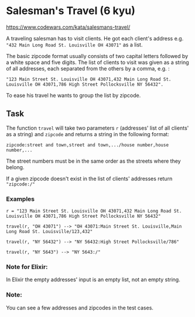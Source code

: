 # Salesman's Travel (6 kyu)

https://www.codewars.com/kata/salesmans-travel/

A traveling salesman has to visit clients. He got each client's address e.g. `"432 Main Long Road St. Louisville OH 43071"` as a list.

The basic zipcode format usually consists of two capital letters followed by a white space and five digits. The list of clients to visit was given as a string of all addresses, each separated from the others by a comma, e.g. :

```
"123 Main Street St. Louisville OH 43071,432 Main Long Road St. Louisville OH 43071,786 High Street Pollocksville NY 56432".
```

To ease his travel he wants to group the list by zipcode.

## Task

The function `travel` will take two parameters `r` (addresses' list of all clients' as a string) and `zipcode` and returns a string in the following format:

```
zipcode:street and town,street and town,.../house number,house number,...
```

The street numbers must be in the same order as the streets where they belong.

If a given zipcode doesn't exist in the list of clients' addresses return `"zipcode:/"`

### Examples

```
r = "123 Main Street St. Louisville OH 43071,432 Main Long Road St. Louisville OH 43071,786 High Street Pollocksville NY 56432"

travel(r, "OH 43071") --> "OH 43071:Main Street St. Louisville,Main Long Road St. Louisville/123,432"

travel(r, "NY 56432") --> "NY 56432:High Street Pollocksville/786"

travel(r, "NY 5643") --> "NY 5643:/"
```

### Note for Elixir:

In Elixir the empty addresses' input is an empty list, not an empty string.

### Note:

You can see a few addresses and zipcodes in the test cases.
